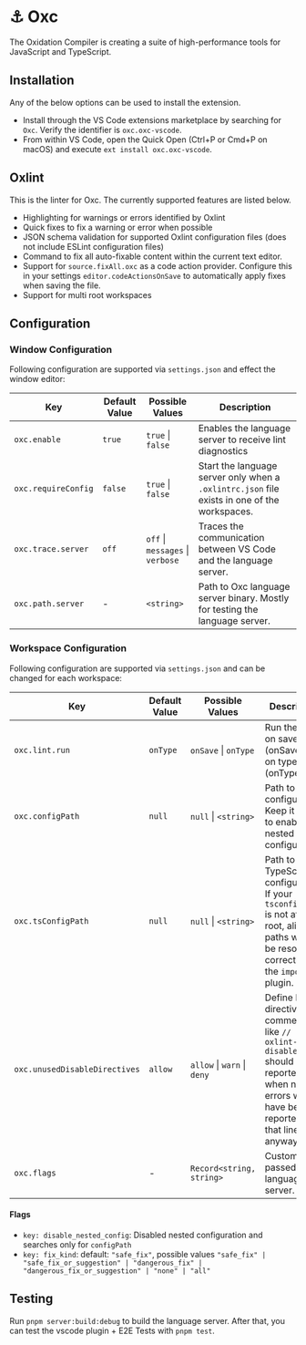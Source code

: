 # ⚓ Oxc

The Oxidation Compiler is creating a suite of high-performance tools for JavaScript and TypeScript.

## Installation

Any of the below options can be used to install the extension.

- Install through the VS Code extensions marketplace by searching for `Oxc`. Verify the identifier is `oxc.oxc-vscode`.
- From within VS Code, open the Quick Open (Ctrl+P or Cmd+P on macOS) and execute `ext install oxc.oxc-vscode`.

## Oxlint

This is the linter for Oxc. The currently supported features are listed below.

- Highlighting for warnings or errors identified by Oxlint
- Quick fixes to fix a warning or error when possible
- JSON schema validation for supported Oxlint configuration files (does not include ESLint configuration files)
- Command to fix all auto-fixable content within the current text editor.
- Support for `source.fixAll.oxc` as a code action provider. Configure this in your settings `editor.codeActionsOnSave`
  to automatically apply fixes when saving the file.
- Support for multi root workspaces

## Configuration

### Window Configuration

Following configuration are supported via `settings.json` and effect the window editor:

| Key                 | Default Value | Possible Values                  | Description                                                                                  |
| ------------------- | ------------- | -------------------------------- | -------------------------------------------------------------------------------------------- |
| `oxc.enable`        | `true`        | `true` \| `false`                | Enables the language server to receive lint diagnostics                                      |
| `oxc.requireConfig` | `false`       | `true` \| `false`                | Start the language server only when a `.oxlintrc.json` file exists in one of the workspaces. |
| `oxc.trace.server`  | `off`         | `off` \| `messages` \| `verbose` | Traces the communication between VS Code and the language server.                            |
| `oxc.path.server`   | -             | `<string>`                       | Path to Oxc language server binary. Mostly for testing the language server.                  |

### Workspace Configuration

Following configuration are supported via `settings.json` and can be changed for each workspace:

| Key                           | Default Value | Possible Values             | Description                                                                                                                                      |
| ----------------------------- | ------------- | --------------------------- | ------------------------------------------------------------------------------------------------------------------------------------------------ |
| `oxc.lint.run`                | `onType`      | `onSave` \| `onType`        | Run the linter on save (onSave) or on type (onType)                                                                                              |
| `oxc.configPath`              | `null`        | `null` \| `<string>`        | Path to ESlint configuration. Keep it empty to enable nested configuration.                                                                      |
| `oxc.tsConfigPath`            | `null`        | `null` \| `<string>`        | Path to TypeScript configuration. If your `tsconfig.json` is not at the root, alias paths will not be resolve correctly for the `import` plugin. |
| `oxc.unusedDisableDirectives` | `allow`       | `allow` \| `warn` \| `deny` | Define how directive comments like `// oxlint-disable-line` should be reported, when no errors would have been reported on that line anyway.     |
| `oxc.flags`                   | -             | `Record<string, string>`    | Custom flags passed to the language server.                                                                                                      |

#### Flags

- `key: disable_nested_config`: Disabled nested configuration and searches only for `configPath`
- `key: fix_kind`: default: `"safe_fix"`, possible values `"safe_fix" | "safe_fix_or_suggestion" | "dangerous_fix" | "dangerous_fix_or_suggestion" | "none" | "all"`

## Testing

Run `pnpm server:build:debug` to build the language server.
After that, you can test the vscode plugin + E2E Tests with `pnpm test`.

